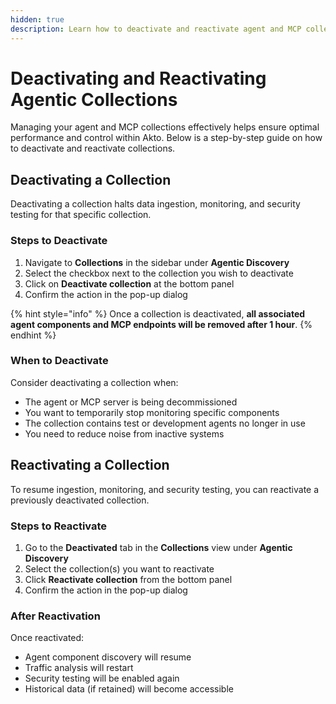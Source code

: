 ```yaml
---
hidden: true
description: Learn how to deactivate and reactivate agent and MCP collections in Akto.
---
```


# Deactivating and Reactivating Agentic Collections

Managing your agent and MCP collections effectively helps ensure optimal performance and control within Akto. Below is a step-by-step guide on how to deactivate and reactivate collections.

## Deactivating a Collection

Deactivating a collection halts data ingestion, monitoring, and security testing for that specific collection.

### Steps to Deactivate

1. Navigate to **Collections** in the sidebar under **Agentic Discovery**
2. Select the checkbox next to the collection you wish to deactivate
3. Click on **Deactivate collection** at the bottom panel
4. Confirm the action in the pop-up dialog

{% hint style="info" %}
Once a collection is deactivated, **all associated agent components and MCP endpoints will be removed after 1 hour**.
{% endhint %}

### When to Deactivate

Consider deactivating a collection when:
- The agent or MCP server is being decommissioned
- You want to temporarily stop monitoring specific components
- The collection contains test or development agents no longer in use
- You need to reduce noise from inactive systems

## Reactivating a Collection

To resume ingestion, monitoring, and security testing, you can reactivate a previously deactivated collection.

### Steps to Reactivate

1. Go to the **Deactivated** tab in the **Collections** view under **Agentic Discovery**
2. Select the collection(s) you want to reactivate
3. Click **Reactivate collection** from the bottom panel
4. Confirm the action in the pop-up dialog

### After Reactivation

Once reactivated:
- Agent component discovery will resume
- Traffic analysis will restart
- Security testing will be enabled again
- Historical data (if retained) will become accessible
